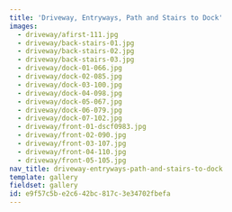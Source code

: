 ```yaml
---
title: 'Driveway, Entryways, Path and Stairs to Dock'
images:
  - driveway/afirst-111.jpg
  - driveway/back-stairs-01.jpg
  - driveway/back-stairs-02.jpg
  - driveway/back-stairs-03.jpg
  - driveway/dock-01-066.jpg
  - driveway/dock-02-085.jpg
  - driveway/dock-03-100.jpg
  - driveway/dock-04-098.jpg
  - driveway/dock-05-067.jpg
  - driveway/dock-06-079.jpg
  - driveway/dock-07-102.jpg
  - driveway/front-01-dscf0983.jpg
  - driveway/front-02-090.jpg
  - driveway/front-03-107.jpg
  - driveway/front-04-110.jpg
  - driveway/front-05-105.jpg
nav_title: driveway-entryways-path-and-stairs-to-dock
template: gallery
fieldset: gallery
id: e9f57c5b-e2c6-42bc-817c-3e34702fbefa
---
```

